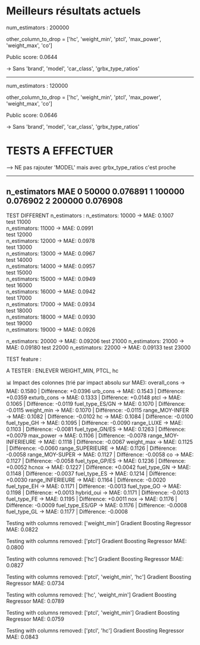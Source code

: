 # Meilleurs résultats actuels

num_estimators : 200000

other_column_to_drop = ['hc', 'weight_min',  'ptcl',  'max_power', 'weight_max', 'co']

Public score: 0.0644

-> Sans 'brand', 'model', 'car_class', 'grbx_type_ratios'

-----------------------------------

num_estimators : 120000

other_column_to_drop = ['hc', 'weight_min',  'ptcl',  'max_power', 'weight_max', 'co']


Public score: 0.0646

-> Sans 'brand', 'model', 'car_class', 'grbx_type_ratios'


# TESTS A EFFECTUER


--> NE pas rajouter 'MODEL' mais avec grbx_type_ratios c'est proche



---------------------------------------------------
   n_estimators       MAE
0         50000  0.076891
1        100000  0.076902
2        200000  0.076908
---------------------------------------------------




TEST DIFFERENT n_estimators :
n_estimators: 10000 → MAE: 0.1007  
test 11000  
n_estimators: 11000 → MAE: 0.0991  
test 12000  
n_estimators: 12000 → MAE: 0.0978  
test 13000  
n_estimators: 13000 → MAE: 0.0967  
test 14000  
n_estimators: 14000 → MAE: 0.0957  
test 15000  
n_estimators: 15000 → MAE: 0.0949  
test 16000  
n_estimators: 16000 → MAE: 0.0942  
test 17000  
n_estimators: 17000 → MAE: 0.0934  
test 18000  
n_estimators: 18000 → MAE: 0.0930  
test 19000  
n_estimators: 19000 → MAE: 0.0926  

n_estimators: 20000 → MAE: 0.09206
test 21000
n_estimators: 21000 → MAE: 0.09180
test 22000
n_estimators: 22000 → MAE: 0.09133
test 23000

TEST feature :

A TESTER : ENLEVER WEIGHT_MIN, PTCL, hc


📊 Impact des colonnes (trié par impact absolu sur MAE):
overall_cons              → MAE: 0.1580 | Différence: +0.0396
urb_cons                  → MAE: 0.1543 | Différence: +0.0359
exturb_cons               → MAE: 0.1333 | Différence: +0.0148
ptcl                      → MAE: 0.1065 | Différence: -0.0119
fuel_type_ES/GN           → MAE: 0.1070 | Différence: -0.0115
weight_min                → MAE: 0.1070 | Différence: -0.0115
range_MOY-INFER           → MAE: 0.1082 | Différence: -0.0102
hc                        → MAE: 0.1084 | Différence: -0.0100
fuel_type_GH              → MAE: 0.1095 | Différence: -0.0090
range_LUXE                → MAE: 0.1103 | Différence: -0.0081
fuel_type_GN/ES           → MAE: 0.1263 | Différence: +0.0079
max_power                 → MAE: 0.1106 | Différence: -0.0078
range_MOY-INFERIEURE      → MAE: 0.1118 | Différence: -0.0067
weight_max                → MAE: 0.1125 | Différence: -0.0060
range_SUPERIEURE          → MAE: 0.1126 | Différence: -0.0058
range_MOY-SUPER           → MAE: 0.1127 | Différence: -0.0058
co                        → MAE: 0.1127 | Différence: -0.0058
fuel_type_GP/ES           → MAE: 0.1236 | Différence: +0.0052
hcnox                     → MAE: 0.1227 | Différence: +0.0042
fuel_type_GN              → MAE: 0.1148 | Différence: -0.0037
fuel_type_ES              → MAE: 0.1214 | Différence: +0.0030
range_INFERIEURE          → MAE: 0.1164 | Différence: -0.0020
fuel_type_EH              → MAE: 0.1171 | Différence: -0.0013
fuel_type_GO              → MAE: 0.1198 | Différence: +0.0013
hybrid_oui                → MAE: 0.1171 | Différence: -0.0013
fuel_type_FE              → MAE: 0.1195 | Différence: +0.0011
nox                       → MAE: 0.1176 | Différence: -0.0009
fuel_type_ES/GP           → MAE: 0.1176 | Différence: -0.0008
fuel_type_GL              → MAE: 0.1177 | Différence: -0.0008



Testing with columns removed: ['weight_min']
Gradient Boosting Regressor MAE: 0.0822

Testing with columns removed: ['ptcl']
Gradient Boosting Regressor MAE: 0.0800

Testing with columns removed: ['hc']
Gradient Boosting Regressor MAE: 0.0827


Testing with columns removed: ['ptcl', 'weight_min', 'hc']
Gradient Boosting Regressor MAE: 0.0734

Testing with columns removed: ['hc', 'weight_min']
Gradient Boosting Regressor MAE: 0.0789

Testing with columns removed: ['ptcl', 'weight_min']
Gradient Boosting Regressor MAE: 0.0759

Testing with columns removed: ['ptcl', 'hc']
Gradient Boosting Regressor MAE: 0.0843
